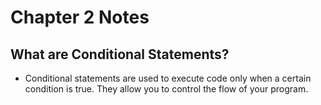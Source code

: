 # Chapter 2 Notes

## What are Conditional Statements?
- Conditional statements are used to execute code only when a certain condition is true. They allow you to control the flow of your program.


